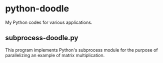 # python-doodle
My Python codes for various applications. 

## subprocess-doodle.py
This program implements Python's subprocess module for the purpose of parallelizing an example of matrix multiplication. 
